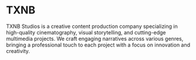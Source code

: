 # TXNB
TXNB Studios is a creative content production company specializing in high-quality cinematography, visual storytelling, and cutting-edge multimedia projects. We craft engaging narratives across various genres, bringing a professional touch to each project with a focus on innovation and creativity.
